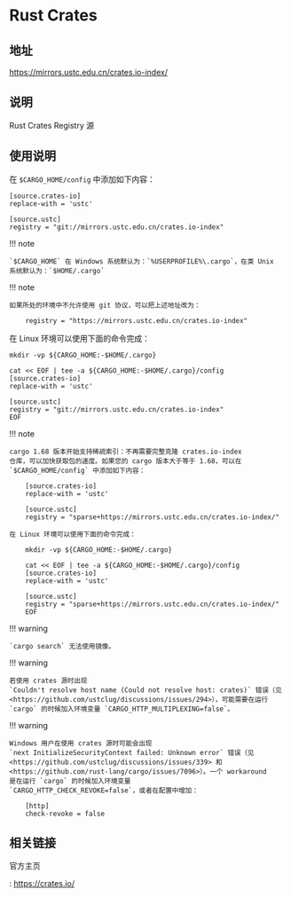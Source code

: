 # Rust Crates

## 地址

<https://mirrors.ustc.edu.cn/crates.io-index/>

## 说明

Rust Crates Registry 源

## 使用说明

在 `$CARGO_HOME/config` 中添加如下内容：

    [source.crates-io]
    replace-with = 'ustc'

    [source.ustc]
    registry = "git://mirrors.ustc.edu.cn/crates.io-index"

!!! note

    `$CARGO_HOME` 在 Windows 系统默认为：`%USERPROFILE%\.cargo`，在类 Unix
    系统默认为：`$HOME/.cargo`

!!! note

    如果所处的环境中不允许使用 git 协议，可以把上述地址改为：

        registry = "https://mirrors.ustc.edu.cn/crates.io-index"

在 Linux 环境可以使用下面的命令完成：

    mkdir -vp ${CARGO_HOME:-$HOME/.cargo}

    cat << EOF | tee -a ${CARGO_HOME:-$HOME/.cargo}/config
    [source.crates-io]
    replace-with = 'ustc'

    [source.ustc]
    registry = "git://mirrors.ustc.edu.cn/crates.io-index"
    EOF

!!! note

    cargo 1.68 版本开始支持稀疏索引：不再需要完整克隆 crates.io-index
    仓库，可以加快获取包的速度。如果您的 cargo 版本大于等于 1.68，可以在
    `$CARGO_HOME/config` 中添加如下内容：

        [source.crates-io]
        replace-with = 'ustc'

        [source.ustc]
        registry = "sparse+https://mirrors.ustc.edu.cn/crates.io-index/"

    在 Linux 环境可以使用下面的命令完成：

        mkdir -vp ${CARGO_HOME:-$HOME/.cargo}

        cat << EOF | tee -a ${CARGO_HOME:-$HOME/.cargo}/config
        [source.crates-io]
        replace-with = 'ustc'

        [source.ustc]
        registry = "sparse+https://mirrors.ustc.edu.cn/crates.io-index/"
        EOF

!!! warning

    `cargo search` 无法使用镜像。

!!! warning

    若使用 crates 源时出现
    `Couldn't resolve host name (Could not resolve host: crates)` 错误（见
    <https://github.com/ustclug/discussions/issues/294>），可能需要在运行
    `cargo` 的时候加入环境变量 `CARGO_HTTP_MULTIPLEXING=false`。

!!! warning

    Windows 用户在使用 crates 源时可能会出现
    `next InitializeSecurityContext failed: Unknown error` 错误（见
    <https://github.com/ustclug/discussions/issues/339> 和
    <https://github.com/rust-lang/cargo/issues/7096>）。一个 workaround
    是在运行 `cargo` 的时候加入环境变量
    `CARGO_HTTP_CHECK_REVOKE=false`，或者在配置中增加：

        [http]
        check-revoke = false

## 相关链接

官方主页

:   <https://crates.io/>
